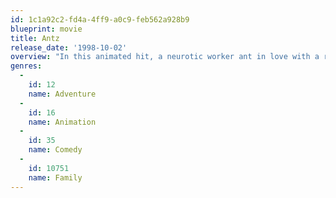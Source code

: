 ```yaml
---
id: 1c1a92c2-fd4a-4ff9-a0c9-feb562a928b9
blueprint: movie
title: Antz
release_date: '1998-10-02'
overview: "In this animated hit, a neurotic worker ant in love with a rebellious princess rises to unlikely stardom when he switches places with a soldier. Signing up to march in a parade, he ends up under the command of a bloodthirsty general. But he's actually been enlisted to fight against a termite army."
genres:
  -
    id: 12
    name: Adventure
  -
    id: 16
    name: Animation
  -
    id: 35
    name: Comedy
  -
    id: 10751
    name: Family
---
```

